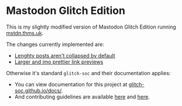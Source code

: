 #  Mastodon Glitch Edition  #

This is my slightly modified version of Mastodon Glitch Edition running [mstdn.thms.uk](https://mstdn.thms.uk).

The changes currently implemented are:

 - [Lenghty posts aren't collapsed by default](https://github.com/nanos/mastodon/commit/44c51681492efc863351317309ce7115f914b54e)
 - [Larger and imo prettier link previews](https://github.com/nanos/mastodon/commit/b954cd1d0e613d6c3d8b2d3bef1909c1df968323)

Otherwise it's standard `glitch-soc` and their documentation applies:

- You can view documentation for this project at [glitch-soc.github.io/docs/](https://glitch-soc.github.io/docs/).
- And contributing guidelines are available [here](CONTRIBUTING.md) and [here](https://glitch-soc.github.io/docs/contributing/).
